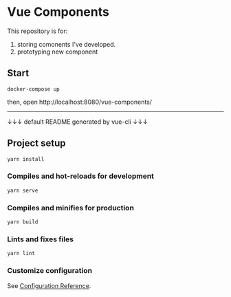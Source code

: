 # Vue Components

This repository is for:

1. storing comonents I've developed.
2. prototyping new component

## Start

```
docker-compose up
```

then, open http://localhost:8080/vue-components/

---

↓↓↓ default README generated by vue-cli ↓↓↓

## Project setup

```
yarn install
```

### Compiles and hot-reloads for development

```
yarn serve
```

### Compiles and minifies for production

```
yarn build
```

### Lints and fixes files

```
yarn lint
```

### Customize configuration

See [Configuration Reference](https://cli.vuejs.org/config/).
